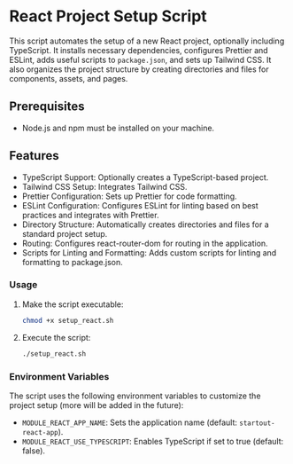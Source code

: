 
# React Project Setup Script

This script automates the setup of a new React project, optionally including TypeScript. It installs necessary dependencies, configures Prettier and ESLint, adds useful scripts to `package.json`, and sets up Tailwind CSS. It also organizes the project structure by creating directories and files for components, assets, and pages.

## Prerequisites

- Node.js and npm must be installed on your machine.

## Features

- TypeScript Support: Optionally creates a TypeScript-based project.
- Tailwind CSS Setup: Integrates Tailwind CSS.
- Prettier Configuration: Sets up Prettier for code formatting.
- ESLint Configuration: Configures ESLint for linting based on best practices and integrates with Prettier.
- Directory Structure: Automatically creates directories and files for a standard project setup.
- Routing: Configures react-router-dom for routing in the application.
- Scripts for Linting and Formatting: Adds custom scripts for linting and formatting to package.json.

### Usage

1. Make the script executable:
   ```bash
   chmod +x setup_react.sh
   ```

2. Execute the script:
   ```bash
   ./setup_react.sh
   ```

### Environment Variables

The script uses the following environment variables to customize the project setup (more will be added in the future):
- `MODULE_REACT_APP_NAME`: Sets the application name (default: `startout-react-app`).
- `MODULE_REACT_USE_TYPESCRIPT`: Enables TypeScript if set to true (default: false).
